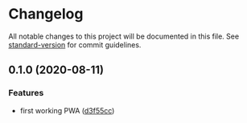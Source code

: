 # Changelog

All notable changes to this project will be documented in this file. See [standard-version](https://github.com/conventional-changelog/standard-version) for commit guidelines.

## 0.1.0 (2020-08-11)


### Features

* first working PWA ([d3f55cc](https://github.com/teanocrata/mi2hoofs/commit/d3f55cc083fe976ec519d5df6a4222f2972c6133))
